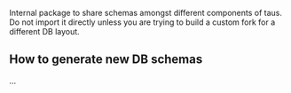 Internal package to share schemas amongst different components of taus.
Do not import it directly unless you are trying to build a custom fork for a different DB layout.

## How to generate new DB schemas
...
